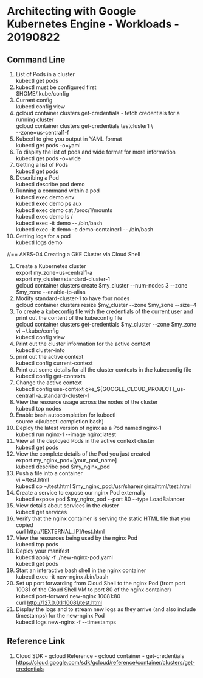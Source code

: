 # Architecting with Google Kubernetes Engine - Workloads - 20190822

## Command Line
1. List of Pods in a cluster<br />
kubectl get pods<br />
2. kubectl must be configured first<br />
$HOME/.kube/config<br />
3. Current config<br />
kubectl config view<br />
4. gcloud container clusters get-credentials - fetch credentials for a running cluster<br />
gcloud container clusters get-credentials testcluster1 \ <br />
--zone=us-central1-f<br />
5. Kubectl to give you output in YAML format<br />
kubectl get pods -o=yaml<br />
6. To display the list of pods and wide format for more information<br />
kubectl get pods -o=wide<br />
7. Getting a list of Pods<br />
kubectl get pods<br />
8. Describing a Pod<br />
kubectl describe pod demo<br />
9. Running a command within a pod<br />
kubectl exec demo env<br />
kubectl exec demo ps aux<br />
kubectl exec demo cat /proc/1/mounts<br />
kubectl exec demo ls /<br />
kubectl exec -it demo -- /bin/bash<br />
kubectl exec -it demo -c demo-container1 -- /bin/bash<br />
10. Getting logs for a pod<br />
kubectl logs demo<br />

//== AK8S-04 Creating a GKE Cluster via Cloud Shell<br />
1. Create a Kubernetes cluster<br />
export my_zone=us-central1-a<br />
export my_cluster=standard-cluster-1<br />
gcloud container clusters create $my_cluster --num-nodes 3 --zone $my_zone --enable-ip-alias<br />
2. Modify standard-cluster-1 to have four nodes<br />
gcloud container clusters resize $my_cluster --zone $my_zone --size=4<br />
3. To create a kubeconfig file with the credentials of the current user and print out the content of the kubeconfig file<br />
gcloud container clusters get-credentials $my_cluster --zone $my_zone<br />
vi ~/.kube/config<br />
kubectl config view<br />
4. Print out the cluster information for the active context<br />
kubectl cluster-info<br />
5. print out the active context<br />
kubectl config current-context<br />
6. Print out some details for all the cluster contexts in the kubeconfig file<br />
kubectl config get-contexts<br />
7. Change the active context<br />
kubectl config use-context gke_${GOOGLE_CLOUD_PROJECT}_us-central1-a_standard-cluster-1<br />
8. View the resource usage across the nodes of the cluster<br />
kubectl top nodes<br />
9. Enable bash autocompletion for kubectl<br />
source <(kubectl completion bash)<br />
10. Deploy the latest version of nginx as a Pod named nginx-1<br />
kubectl run nginx-1 --image nginx:latest<br />
11. View all the deployed Pods in the active context cluster<br />
kubectl get pods<br />
12. View the complete details of the Pod you just created<br />
export my_nginx_pod=[your_pod_name]<br />
kubectl describe pod $my_nginx_pod<br />
13. Push a file into a container<br /> 
vi ~/test.html<br />
kubectl cp ~/test.html $my_nginx_pod:/usr/share/nginx/html/test.html<br />
14. Create a service to expose our nginx Pod externally<br />
kubectl expose pod $my_nginx_pod --port 80 --type LoadBalancer<br />
15. View details about services in the cluster<br />
kubectl get services<br />
16. Verify that the nginx container is serving the static HTML file that you copied<br />
curl http://[EXTERNAL_IP]/test.html<br />
17. View the resources being used by the nginx Pod<br />
kubectl top pods<br />
18. Deploy your manifest<br />
kubectl apply -f ./new-nginx-pod.yaml<br />
kubectl get pods<br />
19. Start an interactive bash shell in the nginx container<br />
kubectl exec -it new-nginx /bin/bash<br />
20. Set up port forwarding from Cloud Shell to the nginx Pod (from port 10081 of the Cloud Shell VM to port 80 of the nginx container)<br />
kubectl port-forward new-nginx 10081:80<br />
curl http://127.0.0.1:10081/test.html<br />
21. Display the logs and to stream new logs as they arrive (and also include timestamps) for the new-nginx Pod<br />
kubectl logs new-nginx -f --timestamps

## Reference Link
1. Cloud SDK - gcloud Reference - gcloud container - get-credentials<br />
https://cloud.google.com/sdk/gcloud/reference/container/clusters/get-credentials<br />
